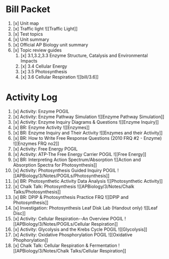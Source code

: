 # Bill Packet

1. [x] Unit map
2. [x] Traffic light
       ![[Traffic Light]]
3. [x] Test topics
4. [x] Unit summary
5. [x] Official AP Biology unit summary
6. [x] Topic review guides
	1. [x] 3.1,3.2,3.3 Enzyme Structure, Catalysis and Environmental Impacts  
	2. [x] 3.4 Cellular Energy  
	3. [x] 3.5 Photosynthesis  
	4. [x] 3.6 Cellular Respiration
	       ![[bill/3.6]]

# Activity Log 

1. [x] Activity: Enzyme POGIL
2. [x] Activity: Enzyme Pathway Simulation
       ![[Enzyme Pathway Simulation]]
3. [x] Activity: Enzyme Inquiry Diagrams & Questions
       ![[Enzyme Inquiry]]
4. [x] BR: Enzyme Activity
       ![[Enzymes]]
5. [x] BR: Enzyme Inquiry and Their Activity
       ![[Enzymes and their Activity]]
6. [x] BR: How to Write Free Response Questions (2010 FRQ #2 - Enzyme)
       ![[Enzymes FRQ no2]]
7. [x] Activity: Free Energy POGIL
8. [x] Activity: ATP-The Free Energy Carrier POGIL
       ![[Free Energy]]
9. [x] BR: Interpreting Action Spectrum/Absorption
       ![[Action and Absorption Spectra for Photosynthesis]]
10. [x] Activity: Photosynthesis Guided Inquiry POGIL
        ![[APBiology/3/Notes/POGILs/Photosynthesis]]
11. [x] BR: Photosynthetic Activity Data Analysis
        ![[Photosynthetic Activity]]
12. [x] Chalk Talk: Photosynthesis
        ![[APBiology/3/Notes/Chalk Talks/Photosynthesis]]
13. [x] BR: DPIP & Photosynthesis Practice FRQ
        ![[DPIP and Photosynthesis]]
14. [x] Investigation: Photosynthesis Leaf Disk Lab (Handout only)
        ![[Leaf Disc]]
15. [x] Activity: Cellular Respiration--An Overview POGIL
        ![[APBiology/3/Notes/POGILs/Cellular Respiration]]
16. [x] Activity: Glycolysis and the Krebs Cycle POGIL
        ![[Glycolysis]]
17. [x] Activity: Oxidative Phosphorylation POGIL
        ![[Oxidative Phophorylation]]
18. [x] Chalk Talk: Cellular Respiration & Fermentation
        ![[APBiology/3/Notes/Chalk Talks/Cellular Respiration]]